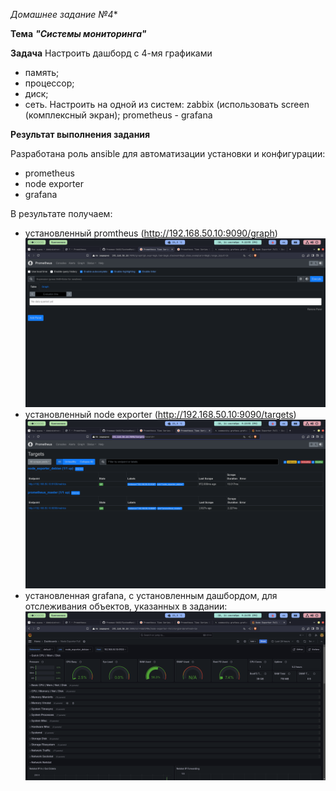 *Домашнее задание №4**

**Тема** ***"Системы мониторинга"***

**Задача**
Настроить дашборд с 4-мя графиками
- память;
- процессор;
- диск;
- сеть.
Настроить на одной из систем:
zabbix (использовать screen (комплексный экран);
prometheus - grafana

**Результат выполнения задания**

Разработана роль ansible для автоматизации установки и конфигурации:
- prometheus
- node exporter
- grafana

В результате получаем: 
- установленный promtheus (http://192.168.50.10:9090/graph)
![Prometheus](images/prometheus.png)
- установленный node exporter (http://192.168.50.10:9090/targets)
![Node exporter](images/nodeExp.png)
- установленная grafana, с установленным дашбордом, для отслеживания объектов, указанных в задании:
![Дашборд grafana](images/grafana.png)

